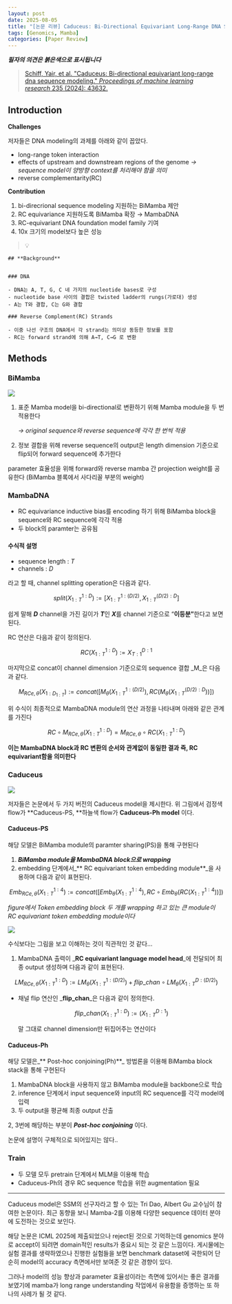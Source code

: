 ```yaml
---
layout: post
date: 2025-08-05
title: "[논문 리뷰] Caduceus: Bi-Directional Equivariant Long-Range DNA Sequence Modeling"
tags: [Genomics, Mamba]
categories: [Paper Review]
---
```


<span class="notion-red">_**필자의 의견은 붉은색으로 표시됩니다**_</span>


> [Schiff, Yair, et al. "Caduceus: Bi-directional equivariant long-range dna sequence modeling." ](https://pmc.ncbi.nlm.nih.gov/articles/PMC12189541/)[_Proceedings of machine learning research_](https://pmc.ncbi.nlm.nih.gov/articles/PMC12189541/)[ 235 (2024): 43632.](https://pmc.ncbi.nlm.nih.gov/articles/PMC12189541/)



## Introduction


**Challenges**


저자들은 DNA modeling의 과제를 아래와 같이 꼽았다.

- long-range token interaction
- effects of upstream and downstream regions of the genome 
_→ sequence model이 양방향 context를 처리해야 함을 의미_
- reverse complementarity(RC)

**Contribution**

1. bi-direcrional sequence modeling 지원하는 BiMamba 제안
1. RC equivariance 지원하도록 BiMamba 확장 → MambaDNA
1. RC-equivariant DNA foundation model family 기여
1. 10x 크기의 model보다 높은 성능

> 💡 


	## **Background**


	### DNA

	- DNA는 A, T, G, C 네 가지의 nucleotide bases로 구성
	- nucleotide base 사이의 결합은 twisted ladder의 rungs(가로대) 생성
	- A는 T와 결합, C는 G와 결합

	### Reverse Complement(RC) Strands

	- 이중 나선 구조의 DNA에서 각 strand는 의미상 동등한 정보를 포함
	- RC는 forward strand에 의해 A→T, C→G 로 변환


## Methods



### BiMamba


![](https://prod-files-secure.s3.us-west-2.amazonaws.com/542b861c-36a8-4051-84e5-8804b6728dba/2c247d59-7815-4980-99f0-8f0d21f445a7/image.png?X-Amz-Algorithm=AWS4-HMAC-SHA256&X-Amz-Content-Sha256=UNSIGNED-PAYLOAD&X-Amz-Credential=ASIAZI2LB466433PK45O%2F20250815%2Fus-west-2%2Fs3%2Faws4_request&X-Amz-Date=20250815T230125Z&X-Amz-Expires=3600&X-Amz-Security-Token=IQoJb3JpZ2luX2VjEB0aCXVzLXdlc3QtMiJGMEQCID%2FOdCMVFxYZRoHcuRcPABMpuQq2uSK4vRtGtM%2BcbQxSAiAYNIN9AwXCgWkNY2qoRJ%2BPXDEAa0tyDxt2oU3QKxreuir%2FAwhmEAAaDDYzNzQyMzE4MzgwNSIMJSD4GojuAGClaycGKtwDReXzEFgAZh6HDSXTypDPHZTneTIizcEtx6HYdtqUVNNTBlezVQIcuMHlBPsRI9LQEdBz%2FED3WBdfPQFcNkNjpb2DjiY9wxE4oq6235SaXuClHd5q5aDQb4STLSCjVAC1pFghcqwgFYuNyq0W0SEmv7slZZuLcZpxboWnXNtoX52A%2FBhWqg15T9nNW8PI89b3oNTHmPZm3SuaXsPomGUT%2Fwu49ekJHE9VEyZugDCYkNwHIW%2FQSSCuXEs36HwoHb1VUmqnnuQYkajF35Qscd4uZJS81mQmhkpeDaKHzM4gh%2Bt%2Fg4s%2BGm71C0airQOkePJsjoGY4jywEeUaqnVHD6oj%2FshqXLw9aroHS4qPh9fquy2rTxEjLD4FuSLmBbi7yYN0duelPYlj%2Bn%2F20Wgo6psZAI4ZB4YuMZHpUf20VYZeiGN9BrPL7oAr9id707NQ%2Bg51aYkYa01WqweCXC9zRzF7ELuLUrDZlmrYUTiPjeQynUnknHEw3ZfbrYk%2BHP5P%2BhlaKPoupy20jVbKmWTgsXglbVFhZ1UxzQPd513IKGxylKml5AmpxoyCl5zvmKQIO7kT9Bhi%2BfaLSE%2FnNLTJKBK0MnxcR4jda47K9A%2Fa74wOGqzupEaO4QimGSm0f%2BQwmK%2F%2BxAY6pgEhg3Z0fGtoeig3FOLaf0yNP%2BsdFFh6CxDG1q9SbYP2JL9owJ4y1PVGLtiQXjQbmdYvMqCRyBK7oMuUNkT3LO%2FzK6xYJBktsQJx50KeQ0h7Ar85TFXqq85VaAaRwZCYQ%2FKCA%2FI0indOu%2FI2RSGQ0zi3G5pi%2FCsl%2FgwIivIjp3Uf0A4kHOj1S1JBE555HrfOtWYjNdL0U7kHaR2Gr%2FXNSgAxhbrInSLa&X-Amz-Signature=0728a2b2b899962b51d2c7bcbf45bb5ed6c7215b2e836b38b589a8602759d5ad&X-Amz-SignedHeaders=host&x-amz-checksum-mode=ENABLED&x-id=GetObject)

1. 표준 Mamba model을 bi-directional로 변환하기 위해 Mamba module을 두 번 적용한다

	_→ original sequence와 reverse sequence에 각각 한 번씩 적용_

1. 정보 결합을 위해 reverse sequence의 output은 length dimension 기준으로 flip되어 forward sequence에 추가한다

parameter 효율성을 위해 forward와 reverse mamba 간 projection weight를 공유한다 (BiMamba 블록에서 사다리꼴 부분의 weight)



### MambaDNA

- RC equivariance inductive bias를 encoding 하기 위해 BiMamba block을 sequence와 RC sequence에 각각 적용
- 두 block의 paramter는 공유됨


#### 수식적 설명

- sequence length : _T_
- channels : _D_

라고 할 때,  channel splitting operation은 다음과 같다.


$$
split(X^{1:D}_{1:T}):=[X^{1:(D/2)}_{1:T},X^{(D/2):D}_{1:T}]
$$


<span class="notion-red">쉽게 말해 </span><span class="notion-red">_**D**_</span><span class="notion-red"> channel을 가진 길이가 </span><span class="notion-red">_**T**_</span><span class="notion-red">인 </span><span class="notion-red">_**X**_</span><span class="notion-red">를 channel 기준으로 “</span><span class="notion-red">**이등분”**</span><span class="notion-red">한다고 보면 된다.</span>


RC 연산은 다음과 같이 정의된다.


$$
RC(X^{1:D}_{1:T}):=X^{D:1}_{T:1}
$$


마지막으로 concat이 channel dimension 기준으로의 sequence 결합 _M_은 다음과 같다.


$$
M_{RCe,\theta}(X_{1:D_{1:T}}):=concat([M_{\theta}(X^{1:(D/2)}_{1:T}),RC(M_{\theta}(X^{(D/2):D}_{1:T}))])
$$


위 수식이 최종적으로 MambaDNA module의 연산 과정을 나타내며 아래와 같은 관계를 가진다


$$
RC\circ M_{RCe,\theta}(X^{1:D}_{1:T}) = M_{RCe,\theta} \circ RC(X^{1:D}_{1:T})
$$


**이는 MambaDNA block과 RC 변환의 순서와 관계없이 동일한 결과 즉, RC equivariant함을 의미한다**



### Caduceus


![](https://prod-files-secure.s3.us-west-2.amazonaws.com/542b861c-36a8-4051-84e5-8804b6728dba/f94a60d7-8145-473b-aef9-7c68d3ec604a/image.png?X-Amz-Algorithm=AWS4-HMAC-SHA256&X-Amz-Content-Sha256=UNSIGNED-PAYLOAD&X-Amz-Credential=ASIAZI2LB466433PK45O%2F20250815%2Fus-west-2%2Fs3%2Faws4_request&X-Amz-Date=20250815T230125Z&X-Amz-Expires=3600&X-Amz-Security-Token=IQoJb3JpZ2luX2VjEB0aCXVzLXdlc3QtMiJGMEQCID%2FOdCMVFxYZRoHcuRcPABMpuQq2uSK4vRtGtM%2BcbQxSAiAYNIN9AwXCgWkNY2qoRJ%2BPXDEAa0tyDxt2oU3QKxreuir%2FAwhmEAAaDDYzNzQyMzE4MzgwNSIMJSD4GojuAGClaycGKtwDReXzEFgAZh6HDSXTypDPHZTneTIizcEtx6HYdtqUVNNTBlezVQIcuMHlBPsRI9LQEdBz%2FED3WBdfPQFcNkNjpb2DjiY9wxE4oq6235SaXuClHd5q5aDQb4STLSCjVAC1pFghcqwgFYuNyq0W0SEmv7slZZuLcZpxboWnXNtoX52A%2FBhWqg15T9nNW8PI89b3oNTHmPZm3SuaXsPomGUT%2Fwu49ekJHE9VEyZugDCYkNwHIW%2FQSSCuXEs36HwoHb1VUmqnnuQYkajF35Qscd4uZJS81mQmhkpeDaKHzM4gh%2Bt%2Fg4s%2BGm71C0airQOkePJsjoGY4jywEeUaqnVHD6oj%2FshqXLw9aroHS4qPh9fquy2rTxEjLD4FuSLmBbi7yYN0duelPYlj%2Bn%2F20Wgo6psZAI4ZB4YuMZHpUf20VYZeiGN9BrPL7oAr9id707NQ%2Bg51aYkYa01WqweCXC9zRzF7ELuLUrDZlmrYUTiPjeQynUnknHEw3ZfbrYk%2BHP5P%2BhlaKPoupy20jVbKmWTgsXglbVFhZ1UxzQPd513IKGxylKml5AmpxoyCl5zvmKQIO7kT9Bhi%2BfaLSE%2FnNLTJKBK0MnxcR4jda47K9A%2Fa74wOGqzupEaO4QimGSm0f%2BQwmK%2F%2BxAY6pgEhg3Z0fGtoeig3FOLaf0yNP%2BsdFFh6CxDG1q9SbYP2JL9owJ4y1PVGLtiQXjQbmdYvMqCRyBK7oMuUNkT3LO%2FzK6xYJBktsQJx50KeQ0h7Ar85TFXqq85VaAaRwZCYQ%2FKCA%2FI0indOu%2FI2RSGQ0zi3G5pi%2FCsl%2FgwIivIjp3Uf0A4kHOj1S1JBE555HrfOtWYjNdL0U7kHaR2Gr%2FXNSgAxhbrInSLa&X-Amz-Signature=516a5896d7e9708d88807c5c2bbdd9c60cbf73d1404190d42ecad7fad73cd234&X-Amz-SignedHeaders=host&x-amz-checksum-mode=ENABLED&x-id=GetObject)


저자들은 논문에서 두 가지 버전의 Caduceus model을 제시한다. 위 그림에서 검정색 flow가 **Caduceus-PS, **하늘색 flow가 **Caduceus-Ph model** 이다.



#### Caduceus-PS


해당 모델은 BiMamba module의 paramter sharing(PS)을 통해 구현된다

1. _**BiMamba module을 MambaDNA block으로 wrapping**_
1. embedding 단계에서_** RC equivariant token embedding module**_을 사용하며 다음과 같이 표현된다.

$$
Emb_{RCe,\theta}(X^{1:4}_{1:T}):=concat([Emb_{\theta}(X^{1:4}_{1:T}),RC \circ Emb_{\theta}(RC(X^{1:4}_{1:T}))])
$$


_figure에서 Token embedding block 두 개를 wrapping 하고 있는 큰 module이 RC equivariant token embedding module이다_


![](https://prod-files-secure.s3.us-west-2.amazonaws.com/542b861c-36a8-4051-84e5-8804b6728dba/b175e4da-71eb-4e91-8c23-a06dabe673c9/image.png?X-Amz-Algorithm=AWS4-HMAC-SHA256&X-Amz-Content-Sha256=UNSIGNED-PAYLOAD&X-Amz-Credential=ASIAZI2LB466433PK45O%2F20250815%2Fus-west-2%2Fs3%2Faws4_request&X-Amz-Date=20250815T230125Z&X-Amz-Expires=3600&X-Amz-Security-Token=IQoJb3JpZ2luX2VjEB0aCXVzLXdlc3QtMiJGMEQCID%2FOdCMVFxYZRoHcuRcPABMpuQq2uSK4vRtGtM%2BcbQxSAiAYNIN9AwXCgWkNY2qoRJ%2BPXDEAa0tyDxt2oU3QKxreuir%2FAwhmEAAaDDYzNzQyMzE4MzgwNSIMJSD4GojuAGClaycGKtwDReXzEFgAZh6HDSXTypDPHZTneTIizcEtx6HYdtqUVNNTBlezVQIcuMHlBPsRI9LQEdBz%2FED3WBdfPQFcNkNjpb2DjiY9wxE4oq6235SaXuClHd5q5aDQb4STLSCjVAC1pFghcqwgFYuNyq0W0SEmv7slZZuLcZpxboWnXNtoX52A%2FBhWqg15T9nNW8PI89b3oNTHmPZm3SuaXsPomGUT%2Fwu49ekJHE9VEyZugDCYkNwHIW%2FQSSCuXEs36HwoHb1VUmqnnuQYkajF35Qscd4uZJS81mQmhkpeDaKHzM4gh%2Bt%2Fg4s%2BGm71C0airQOkePJsjoGY4jywEeUaqnVHD6oj%2FshqXLw9aroHS4qPh9fquy2rTxEjLD4FuSLmBbi7yYN0duelPYlj%2Bn%2F20Wgo6psZAI4ZB4YuMZHpUf20VYZeiGN9BrPL7oAr9id707NQ%2Bg51aYkYa01WqweCXC9zRzF7ELuLUrDZlmrYUTiPjeQynUnknHEw3ZfbrYk%2BHP5P%2BhlaKPoupy20jVbKmWTgsXglbVFhZ1UxzQPd513IKGxylKml5AmpxoyCl5zvmKQIO7kT9Bhi%2BfaLSE%2FnNLTJKBK0MnxcR4jda47K9A%2Fa74wOGqzupEaO4QimGSm0f%2BQwmK%2F%2BxAY6pgEhg3Z0fGtoeig3FOLaf0yNP%2BsdFFh6CxDG1q9SbYP2JL9owJ4y1PVGLtiQXjQbmdYvMqCRyBK7oMuUNkT3LO%2FzK6xYJBktsQJx50KeQ0h7Ar85TFXqq85VaAaRwZCYQ%2FKCA%2FI0indOu%2FI2RSGQ0zi3G5pi%2FCsl%2FgwIivIjp3Uf0A4kHOj1S1JBE555HrfOtWYjNdL0U7kHaR2Gr%2FXNSgAxhbrInSLa&X-Amz-Signature=a6d936ba222229424ea1565572558e61eb3a76e2a444e5cb1faa210f70dde29b&X-Amz-SignedHeaders=host&x-amz-checksum-mode=ENABLED&x-id=GetObject)


<span class="notion-red">수식보다는 그림을 보고 이해하는 것이 직관적인 것 같다…</span>

1. MambaDNA 출력이 _**RC equivariant language model head**_에 전달되어 최종 output 생성하며 다음과 같이 표현된다.

$$
LM_{RCe,\theta}(X^{1:D}_{1:T}):= LM_{\theta}(X^{1:(D/2)}_{1:T})+flip\_chan\circ LM_{\theta}(X^{D:(D/2)}_{1:T})
$$

- 채널 flip 연산인 _**flip\_chan**_은 다음과 같이 정의한다.

	$$
	flip\_chan(X^{1:D}_{1:T}):=(X^{D:1}_{1:T})
	$$


	말 그대로 channel dimension만 뒤집어주는 연산이다



#### Caduceus-Ph


해당 모델은_** Post-hoc conjoining(Ph)**_ 방법론을 이용해 BiMamba block stack을 통해 구현된다

1. MambaDNA block을 사용하지 않고 BiMamba module을 backbone으로 학습
1. inference 단계에서 input sequence와 input의 RC sequence를 각각 model에 입력
1. 두 output을 평균해 최종 output 산출

2, 3번에 해당하는 부분이 _**Post-hoc conjoining**_ 이다.


<span class="notion-red">논문에 설명이 구체적으로 되어있지는 않다..</span>



### Train

- 두 모델 모두 pretrain 단계에서 MLM을 이용해 학습
- Caduceus-Ph의 경우 RC sequence 학습을 위한 augmentation 필요

---


<span class="notion-red">Caduceus model은 SSM의 선구자라고 할 수 있는 Tri Dao, Albert Gu 교수님이 참여한 논문이다. 최근 동향을 보니 Mamba-2를 이용해 다양한 sequence 데이터 분야에 도전하는 것으로 보인다.</span>


<span class="notion-red">해당 논문은 ICML 2025에 제출되었으나 reject된 것으로 기억하는데 genomics 분야로 accept이 되려면 domain적인 results가 중요시 되는 것 같은 느낌이다. 게시물에는 실험 결과를 생략하였으나 진행한 실험들을 보면 benchmark dataset에 국한되어 단순히 model의 accuracy 측면에서만 보여준 것 같은 경향이 있다.</span>


<span class="notion-red">그러나 model의 성능 향상과 parameter 효율성이라는 측면에 있어서는 좋은 결과를 보였기에 mamba가 long range understanding 작업에서 유용함을 증명하는 또 하나의 사례가 될 것 같다.</span>

